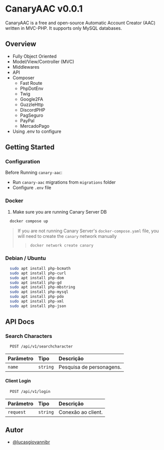 
# CanaryAAC v0.0.1

CanaryAAC is a free and open-source Automatic Account Creator (AAC) written in MVC-PHP. It supports only MySQL databases.

## Overview

- Fully Object Oriented
- Model/View/Controller (MVC)
- Middlewares
- API
- Composer
  - Fast Route
  - PhpDotEnv
  - Twig
  - Google2FA
  - GuzzleHttp
  - DiscordPHP
  - PagSeguro
  - PayPal
  - MercadoPago
- Using .env to configure

## Getting Started

### Configuration

Before Running `canary-aac`:

- Run `canary-aac` migrations from `migrations` folder
- Configure `.env` file

### Docker

1. Make sure you are running Canary Server DB

```bash
  docker compose up
```

> If you are not running Canary Server's `docker-compose.yaml` file, you will need to create the `canary` network manually
>> `docker network create canary`

### Debian / Ubuntu

```bash
  sudo apt install php-bcmath
  sudo apt install php-curl
  sudo apt install php-dom
  sudo apt install php-gd
  sudo apt install php-mbstring
  sudo apt install php-mysql
  sudo apt install php-pdo
  sudo apt install php-xml
  sudo apt install php-json
```

## API Docs

### Search Characters

```http
  POST /api/v1/searchcharacter
```

| Parâmetro   | Tipo       | Descrição                           |
| :---------- | :--------- | :---------------------------------- |
| `name` | `string` | Pesquisa de personagens. |

#### Client Login

```http
  POST /api/v1/login
```

| Parâmetro   | Tipo       | Descrição                                   |
| :---------- | :--------- | :------------------------------------------ |
| `request`      | `string` | Conexão ao client. |

## Autor

- [@lucasgiovannibr](https://www.github.com/lucasgiovannibr)
